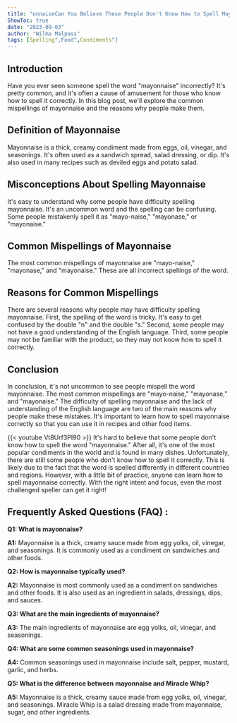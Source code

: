 ```yaml
---
title: "onnaiseCan You Believe These People Don't Know How to Spell Mayonnaise?!"
ShowToc: true 
date: "2023-09-03"
author: "Wilma Malpass" 
tags: [Spelling",Food",Condiments"]
---
```

## Introduction

Have you ever seen someone spell the word "mayonnaise" incorrectly? It's pretty common, and it's often a cause of amusement for those who know how to spell it correctly. In this blog post, we'll explore the common mispellings of mayonnaise and the reasons why people make them.

## Definition of Mayonnaise

Mayonnaise is a thick, creamy condiment made from eggs, oil, vinegar, and seasonings. It's often used as a sandwich spread, salad dressing, or dip. It's also used in many recipes such as deviled eggs and potato salad.

## Misconceptions About Spelling Mayonnaise

It's easy to understand why some people have difficulty spelling mayonnaise. It's an uncommon word and the spelling can be confusing. Some people mistakenly spell it as "mayo-naise," "mayonase," or "mayonaise."

## Common Mispellings of Mayonnaise

The most common mispellings of mayonnaise are "mayo-naise," "mayonase," and "mayonaise." These are all incorrect spellings of the word.

## Reasons for Common Mispellings

There are several reasons why people may have difficulty spelling mayonnaise. First, the spelling of the word is tricky. It's easy to get confused by the double "n" and the double "s." Second, some people may not have a good understanding of the English language. Third, some people may not be familiar with the product, so they may not know how to spell it correctly.

## Conclusion

In conclusion, it's not uncommon to see people mispell the word mayonnaise. The most common mispellings are "mayo-naise," "mayonase," and "mayonaise." The difficulty of spelling mayonnaise and the lack of understanding of the English language are two of the main reasons why people make these mistakes. It's important to learn how to spell mayonnaise correctly so that you can use it in recipes and other food items.

{{< youtube Vt8Urf3PI90 >}} 
It's hard to believe that some people don't know how to spell the word "mayonnaise." After all, it's one of the most popular condiments in the world and is found in many dishes. Unfortunately, there are still some people who don't know how to spell it correctly. This is likely due to the fact that the word is spelled differently in different countries and regions. However, with a little bit of practice, anyone can learn how to spell mayonnaise correctly. With the right intent and focus, even the most challenged speller can get it right!

## Frequently Asked Questions (FAQ) :
**Q1: What is mayonnaise?**

**A1:** Mayonnaise is a thick, creamy sauce made from egg yolks, oil, vinegar, and seasonings. It is commonly used as a condiment on sandwiches and other foods.

**Q2: How is mayonnaise typically used?**

**A2:** Mayonnaise is most commonly used as a condiment on sandwiches and other foods. It is also used as an ingredient in salads, dressings, dips, and sauces.

**Q3: What are the main ingredients of mayonnaise?**

**A3:** The main ingredients of mayonnaise are egg yolks, oil, vinegar, and seasonings.

**Q4: What are some common seasonings used in mayonnaise?**

**A4:** Common seasonings used in mayonnaise include salt, pepper, mustard, garlic, and herbs.

**Q5: What is the difference between mayonnaise and Miracle Whip?**

**A5:** Mayonnaise is a thick, creamy sauce made from egg yolks, oil, vinegar, and seasonings. Miracle Whip is a salad dressing made from mayonnaise, sugar, and other ingredients.





